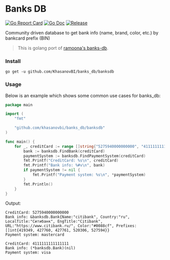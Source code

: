# Banks DB

[![Go Report Card](https://goreportcard.com/badge/github.com/khasanovbi/banks_db?style=flat-square)](https://goreportcard.com/report/github.com/khasanovbi/banks_db)
[![Go Doc](https://img.shields.io/badge/godoc-reference-blue.svg?style=flat-square)](http://godoc.org/github.com/khasanovbi/banks_db)
[![Release](https://img.shields.io/github/release/khasanovbi/banks_db.svg?style=flat-square)](https://github.com/khasanovbi/banks_db/releases/latest)

Community driven database to get bank info (name, brand, color, etc.) by bankcard prefix (BIN)

> This is golang port of [ramoona's banks-db](https://github.com/ramoona/banks-db).

### Install

```
go get -u github.com/KhasanovBI/banks_db/banksdb
```

### Usage

Below is an example which shows some common use cases for banks_db:

```go
package main

import (
	"fmt"

	"github.com/khasanovbi/banks_db/banksdb"
)

func main() {
	for _, creditCard := range []string{"5275940000000000", "4111111111111111"} {
		bank := banksdb.FindBank(creditCard)
		paymentSystem := banksdb.FindPaymentSystem(creditCard)
		fmt.Printf("CreditCard: %s\n", creditCard)
		fmt.Printf("Bank info: %#v\n", bank)
		if paymentSystem != nil {
			fmt.Printf("Payment system: %s\n", *paymentSystem)
		}
		fmt.Println()
	}
}

```

Output:
```
CreditCard: 5275940000000000
Bank info: &banksdb.Bank{Name:"citibank", Country:"ru", LocalTitle:"Ситибанк", EngTitle:"Citibank", URL:"https://www.citibank.ru/", Color:"#0088cf", Prefixes:[]int{419349, 427760, 427761, 520306, 527594}}
Payment system: mastercard

CreditCard: 4111111111111111
Bank info: (*banksdb.Bank)(nil)
Payment system: visa
```